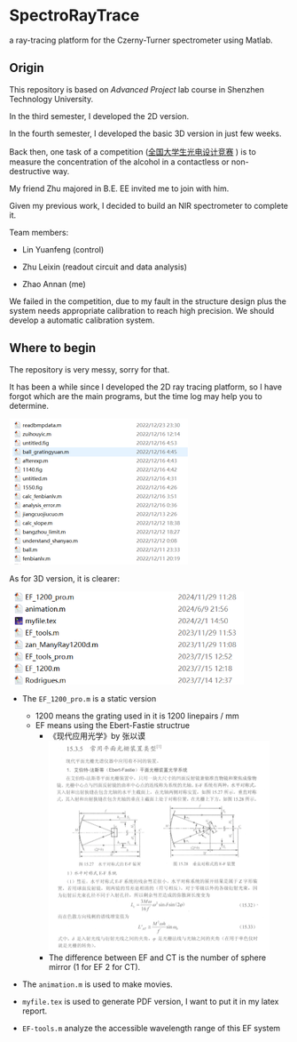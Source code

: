 # SpectroRayTrace
a ray-tracing platform for the Czerny-Turner spectrometer using Matlab.

## Origin

This repository is based on  *Advanced Project* lab course in Shenzhen Technology University.

In the third semester, I developed the 2D version.

In the fourth semester, I developed the basic 3D version in just few weeks.

Back then, one task of a competition ([全国大学生光电设计竞赛](http://gd.p.moocollege.com/datacenter/news/detail?id=4342&path=%2Fdatacenter%2Fnews%2Fdynamicevents) ) is to measure the concentration of the alcohol in a contactless or non-destructive way.

My friend Zhu majored in B.E. EE invited me to join with him. 

Given my previous work, I decided to build an NIR spectrometer to complete it.

Team members: 

- Lin Yuanfeng (control)

- Zhu Leixin (readout circuit and data analysis)

- Zhao Annan (me)

We failed in the competition, due to my fault in the structure design plus the system needs appropriate calibration to reach high precision. We should develop a automatic calibration system.

## Where to begin

The repository is very messy, sorry for that.

It has been a while since I developed the 2D ray tracing platform, so I have forgot which are the main programs, but the time log may help you to determine.

<img src="README.assets/dir_2d.png" alt="dir_2d" style="zoom:50%;" />

As for 3D version, it is clearer:

<img src="README.assets/dir_3d.png" alt="dir_3d" style="zoom:67%;" />

- The `EF_1200_pro.m` is a static version
  - 1200 means the grating used in it is 1200 linepairs / mm
  - EF means using the Ebert-Fastie structrue
    - 《现代应用光学》by 张以谟<img src="README.assets/EF_structure.png" alt="EF_structure" style="zoom:50%;" />
    - The difference between EF and CT is the number of sphere mirror (1 for EF 2 for CT).

- The `animation.m` is used to make movies.
- `myfile.tex` is used to generate PDF version, I want to put it in my latex report.
- `EF-tools.m` analyze the accessible wavelength range of this EF system
